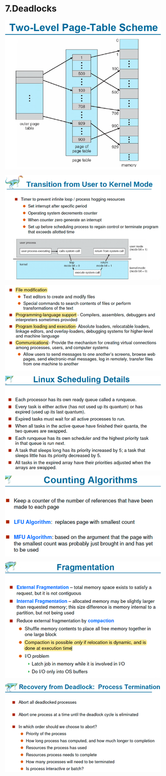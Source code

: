 # 7.Deadlocks

![](../.gitbook/assets/image%20%28118%29.png)

![](../.gitbook/assets/image%20%28117%29.png)

![](../.gitbook/assets/image%20%28126%29.png)

![](../.gitbook/assets/image%20%2836%29.png)

![](../.gitbook/assets/image%20%28111%29.png)

![](../.gitbook/assets/image%20%28135%29.png)

![](../.gitbook/assets/image%20%281%29.png)

